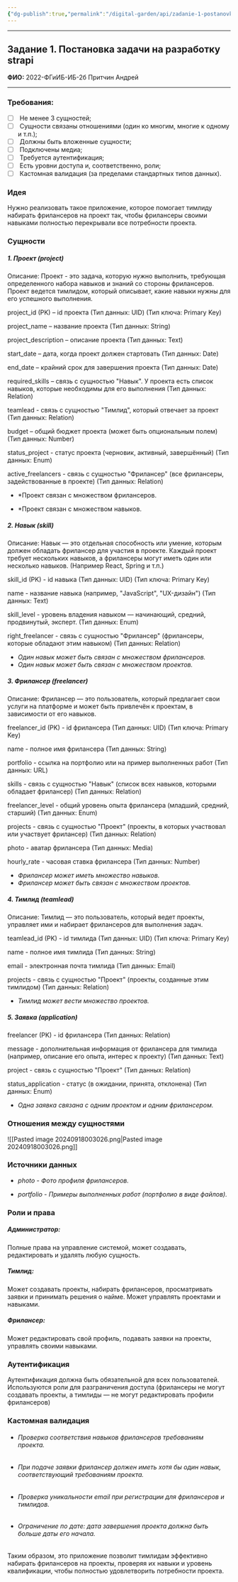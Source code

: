 ```yaml
---
{"dg-publish":true,"permalink":"/digital-garden/api/zadanie-1-postanovka-zadachi-na-razrabotku-strapi/","tags":["gardenEntry"]}
---
```


---
## Задание 1. Постановка задачи на разработку strapi

**ФИО:** 2022-ФГиИБ-ИБ-2б Притчин Андрей

---

### Требования:


- [ ]  Не менее 3 сущностей;
- [ ]  Сущности связаны отношениями (один ко многим, многие к одному и т.п.);
- [ ]  Должны быть вложенные сущности;
- [ ]  Подключены медиа;
- [ ]  Требуется аутентификация;
- [ ]  Есть уровни доступа и, соответственно, роли;
- [ ]  Кастомная валидация (за пределами стандартных типов данных).

### Идея
Нужно реализовать такое приложение, которое помогает тимлиду набирать фрилансеров на проект так, чтобы фрилансеры своими навыками полностью перекрывали все потребности проекта.


### Сущности

##### *1. Проект (project)*

Описание: Проект - это задача, которую нужно выполнить, требующая определенного набора навыков и знаний со стороны фрилансеров. Проект ведется тимлидом, который описывает, какие навыки нужны для его успешного выполнения.

project_id (PK) – id проекта (Тип данных: UID) (Тип ключа: Primary Key)

project_name – название проекта (Тип данных: String)

project_description – описание проекта (Тип данных: Text)

start_date – дата, когда проект должен стартовать (Тип данных: Date)

end_date – крайний срок для завершения проекта (Тип данных: Date)

required_skills – cвязь с сущностью "Навык". У проекта есть список навыков, которые необходимы для его выполнения (Тип данных: Relation)

teamlead - связь с сущностью "Тимлид", который отвечает за проект (Тип данных: Relation)

budget – общий бюджет проекта (может быть опциональным полем) (Тип данных: Number)

status_project - cтатус проекта (черновик, активный, завершённый) (Тип данных: Enum)

active_freelancers - связь с сущностью "Фрилансер" (все фрилансеры, задействованные в проекте) (Тип данных: Relation)

* *Проект связан с множеством фрилансеров.
- *Проект связан с множеством навыков.

##### *2. Навык (skill)*

Описание: Навык — это отдельная способность или умение, которым должен обладать фрилансер для участия в проекте. Каждый проект требует нескольких навыков, а фрилансеры могут иметь один или несколько навыков. (Например React, Spring и т.п.)

skill_id (PK) - id навыка (Тип данных: UID) (Тип ключа: Primary Key)

name - название навыка (например, "JavaScript", "UX-дизайн") (Тип данных: Text)

skill_level - уровень владения навыком — начинающий, средний, продвинутый, эксперт. (Тип данных: Enum)

right_freelancer - связь с сущностью "Фрилансер" (фрилансеры, которые обладают этим навыком) (Тип данных: Relation)

* *Один навык может быть связан с множеством фрилансеров.*
* *Один навык может быть связан с множеством проектов.*
##### *3. Фрилансер (freelancer)*

Описание: Фрилансер — это пользователь, который предлагает свои услуги на платформе и может быть привлечён к проектам, в зависимости от его навыков.

freelancer_id (PK) - id фрилансера (Тип данных: UID) (Тип ключа: Primary Key)

name - полное имя фрилансера (Тип данных: String)

portfolio - ссылка на портфолио или на пример выполненных работ (Тип данных: URL)

skills - cвязь с сущностью "Навык" (cписок всех навыков, которыми обладает фрилансер) (Тип данных: Relation)

freelancer_level - общий уровень опыта фрилансера (младший, средний, старший) (Тип данных: Enum)

projects - cвязь с сущностью "Проект" (проекты, в которых участвовал или участвует фрилансер) (Тип данных: Relation)

photo - аватар фрилансера (Тип данных: Media)

hourly_rate - часовая ставка фрилансера (Тип данных: Number)

* *Фрилансер может иметь множество навыков.*
* *Фрилансер может быть связан с множеством проектов.*
##### *4. Тимлид (teamlead)*

Описание: Тимлид — это пользователь, который ведет проекты, управляет ими и набирает фрилансеров для выполнения задач.

teamlead_id (PK) - id тимлида (Тип данных: UID) (Тип ключа: Primary Key)

name - полное имя тимлида (Тип данных: String)

email - электронная почта тимлида (Тип данных: Email)

projects - cвязь с сущностью "Проект" (проекты, созданные этим тимлидом) (Тип данных: Relation)

* *Тимлид может вести множество проектов.*
##### *5. Заявка (application)*

freelancer (PK) - id фрилансера (Тип данных: Relation)

message - дополнительная информация от фрилансера для тимлида (например, описание его опыта, интерес к проекту) (Тип данных: Text)

project - cвязь с сущностью "Проект" (Тип данных: Relation)

status_application - статус (в ожидании, принята, отклонена) (Тип данных: Enum)

* *Одна заявка связана с одним проектом и одним фрилансером.*

### Отношения между сущностями

![[Pasted image 20240918003026.png\|Pasted image 20240918003026.png]]

### Источники данных

* *photo - Фото профиля фрилансеров.*

* *portfolio - Примеры выполненных работ (портфолио в виде файлов).*

### Роли и права

##### Администратор: 
Полные права на управление системой, может создавать, редактировать и удалять любую сущность.

##### Тимлид:
Может создавать проекты, набирать фрилансеров, просматривать заявки и принимать решения о найме. Может управлять проектами и навыками.

##### Фрилансер:
Может редактировать свой профиль, подавать заявки на проекты, управлять своими навыками.

### Аутентификация

Аутентификация должна быть обязательной для всех пользователей. Используются роли для разграничения доступа (фрилансеры не могут создавать проекты, а тимлиды — не могут редактировать профили фрилансеров)

### Кастомная валидация

* ###### Проверка соответствия навыков фрилансеров требованиям проекта.
* ###### При подаче заявки фрилансер должен иметь хотя бы один навык, соответствующий требованиям проекта.
* ###### Проверка уникальности email при регистрации для фрилансеров и тимлидов.
* ###### Ограничение по дате: дата завершения проекта должна быть больше даты его начала.


Таким образом, это приложение позволит тимлидам эффективно набирать фрилансеров на проекты, проверяя их навыки и уровень квалификации, чтобы полностью удовлетворить потребности проекта.